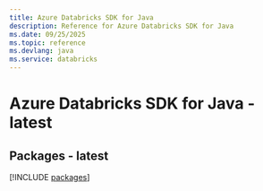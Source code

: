 ```yaml
---
title: Azure Databricks SDK for Java
description: Reference for Azure Databricks SDK for Java
ms.date: 09/25/2025
ms.topic: reference
ms.devlang: java
ms.service: databricks
---
```

# Azure Databricks SDK for Java - latest
## Packages - latest
[!INCLUDE [packages](databricks-index.md)]